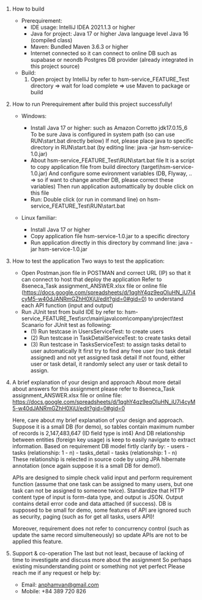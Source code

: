 1. How to build
   * Prerequirement:
	   - IDE usage: IntelliJ IDEA 2021.1.3 or higher
	   - Java for project: Java 17 or higher
		 Java language level Java 16 (compiled class)
	   - Maven: Bundled Maven 3.6.3 or higher  
	   - Internet connected so it can connect to online DB such as supabase or neondb Postgres DB provider (already integrated in this project source)
   * Build:		
		1. Open project by IntelliJ by refer to hsm-service_FEATURE_Test directory => wait for load complete => use Maven to package or build

2. How to run
	Prerequirement after build this project successfully!
	
   * Windows:
		- Install Java 17 or higher: such as Amazon Corretto jdk17.0.15_6	
          To be sure Java is configured in system path (so can use RUN\start.bat directly below)
		  If not, please place java to specific directory in RUN\start.bat (by editing line: java -jar hsm-service-1.0.jar)
		- About hsm-service_FEATURE_Test\RUN\start.bat file
		  It is a script to copy application file from build directory (target\hsm-service-1.0.jar)
		  And configure some evironment variables (DB, Flyway, .. => so if want to change another DB, please correct these variables)
		  Then run application automattically by double click on this file
		- Run:
			Double click (or run in command line) on hsm-service_FEATURE_Test\RUN\start.bat
			
	* Linux familiar:
		- Install Java 17 or higher
		- Copy application file hsm-service-1.0.jar to a specific directory
		- Run application directly in this directory by command line:
			java -jar hsm-service-1.0.jar
			
3. How to test the application
   Two ways to test the application:
   - Open Postman.json file in POSTMAN and correct URL (IP) so that it can connect to host that deploy the application
     Refer to 8seneca_Task assignment_ANSWER.xlsx file or online file (https://docs.google.com/spreadsheets/d/1qghY4qz9eqOIuHN_iU7i4cyM5-w40dJANRmGZhH0XjU/edit?gid=0#gid=0)
	 to understand each API function (input and output)
   - Run JUnit test from build IDE by refer to: 
	 hsm-service_FEATURE_Test\src\main\java\com\company\project\test
	 Scanario for JUnit test as following:
		- (1) Run testcase in UsersServiceTest: to create users
		- (2) Run testcase in TaskDetailServiceTest: to create tasks detail
		- (3) Run testcase in TasksServiceTest: to assign tasks detail to user automatically
		    It first try to find any free user (no task detail assigned) and not yet assigned task detail
			If not found, either user or task detail, it randomly select any user or task detail to assign.

4. A brief explanation of your design and approach
   About more detail about answers for this assignment please refer to 8seneca_Task assignment_ANSWER.xlsx file
   or online file: 
   https://docs.google.com/spreadsheets/d/1qghY4qz9eqOIuHN_iU7i4cyM5-w40dJANRmGZhH0XjU/edit?gid=0#gid=0
   
   Here, care about my brief explanation of your design and approach.
   Suppose it is a small DB (for demo), so tables contain maximum number of records is 2,147,483,647 (ID field type is int4)
   And DB relationship between entities (foreign key usage) is keep to easily navigate to extract information.
   Based on requirement DB model firtly clarify by:
		- users - tasks (relationship: 1 - n)
		- tasks_detail - tasks (relationship: 1 - n)   
   These relationship is relected in source code by using JPA hibernate annotation (once again suppose it is a small DB for demo!).
   
   APIs are designed to simple check valid input and perform requirement function 
   (assume that one task can be assigned to many users, but one task can not be assigned to someone twice).
   Standardize that HTTP content type of input is form-data type, and output is JSON.
   Output contains detail error code and data attached (if success). 
   DB is supposed to be small for demo, some features of API are ignored such as security, paging (such as for get all tasks, users API)!
   
   Moreover, requirement does not refer to concurrency control (such as update the same record simulteneously) 
   so update APIs are not to be applied this feature.

5. Support & co-operation
   The last but not least, because of lacking of time to investigate and discuss more about the assignment
   So perhaps existing misunderstanding point or something not yet perfect
   Please reach me if any request or help by:
	- Email: anphamvan@gmail.com
	- Mobile: +84 389 720 826   